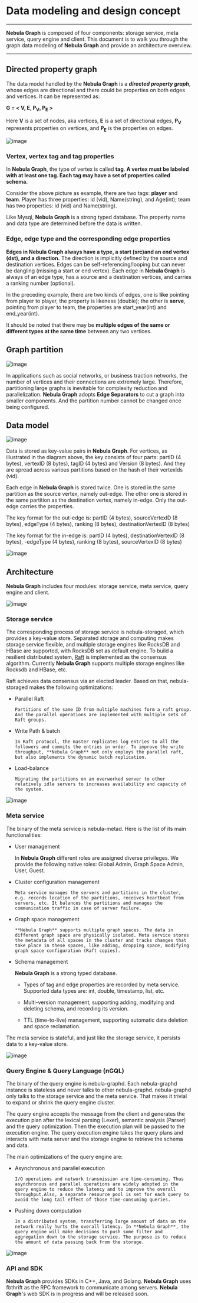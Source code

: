 # Data modeling and design concept
------
**Nebula Graph** is composed of four components: storage service, meta service, query engine and client. This document is to walk you through the graph data modeling of **Nebula Graph** and provide an architecture overview.

---
## Directed property graph

The data model handled by the **Nebula Graph** is a **_directed property graph_**, whose edges are directional and there could be properties on both edges and vertices. It can be represented as:

**G = < V, E, P<sub>V</sub>, P<sub>E</sub> >**

Here **V** is a set of nodes, aka vertices, **E** is a set of directional edges,
**P<sub>V</sub>** represents properties on vertices, and **P<sub>E</sub>** is the properties on edges.


![image](https://user-images.githubusercontent.com/42762957/61120012-96b25a80-a4ce-11e9-8460-067cac52a1e0.png)


<!-- ### Vertex

Vertices are typically used to represent entities in the real world. In the preceding example, vertices are **player** and **team**.

### Edges


Edges are used to connect vertices. Each edge usually represents a relationship (i.e ...) or A behavior (i.e. ...) between two vertices. In **Nebula Graph**, an edge is always directional and of a specific edge type. However, from the source vertex to the target vertex, there could be multiple edges of
the same edge type.
These edges will be differentiated by their rankings. So, any
edge is uniquely identified by the tuple [src_vertex, dst_vertex, edge_type, ranking]. In
the preceding example, edges are **serve**
and **likeness**.

### Tags

In **Nebula Graph**, vertex properties are clustered by **tags**. A tag is like an entity type, which contains multiple properties. Each vertex can have multiple tags associated. There could be dependency between tags, too.

For instance, we could have a tag **Person**, which contains first_name, last_name, date_of_birth, etc. We could have another tag **Developer**, which has properties favorite_lang, github_account, etc. Tag **Developer** would depend on tag **Person**, which means if a vertex has tag **Developer** associated, it must have tag **Person** associated as well.


### Properties

Both tags and edges can have properties, which are key/value pairs, and
the definition of these properties (name, type, etc.) are called **Schema** in the **Nebula Graph**. Like Mysql, **Nebula Graph** is a strong typed database. The name and data type of the properties are determined before the data is written. Vertices can have properties indirectly via associated tags, and edges can have properties too.

In the preceding example, the schema of the tag **player** has three kind of properties:

- id (vid)
- Name (string)
- Age (int)

 the schema of the edge **serve** has two kinds of properties:

 - start_year (int)
 - end_year (int)


### Edge type

Each edge is an instance of an edge type. Each edge type contains a collection of properties (name, type, etc.).

This part is written based on my own understand.
-->


### Vertex, vertex tag and tag properties

In **Nebula Graph**, the type of vertex is called **tag**. **A vertex must be labeled with at least one tag. Each tag may have a set of properties called schema.**

Consider the above picture as example, there are two tags: **player** and **team**. Player has three properties: id (vid), Name(string), and Age(int); team has two properties: id (vid) and Name(string).

Like Mysql, **Nebula Graph** is a strong typed database. The property name and data type are determined before the data is written.

### Edge, edge type and the corresponding edge properties

**Edges in Nebula Graph always have a type, a start (src)and an end vertex (dst), and a direction.** The direction is implicitly defined by the source and destination vertices. Edges can be self-referencing/looping but can never be dangling (missing a start or end vertex). Each edge in **Nebula Graph** is always of an edge type, has a source and a destination vertices, and carries a ranking number (optional).

In the preceding example, there are two kinds of edges, one is **like** pointing
from player to player, the property is likeness (double); the other is **serve**,
pointing from player to team, the properties are start_year(int) and end_year(int).

It should be noted that there may be **multiple edges of the same or different types
at the same time** between any two vertices.



## Graph partition

![image](https://user-images.githubusercontent.com/42762957/61119934-76829b80-a4ce-11e9-9d49-2abb11b5f7b2.png)


In applications such as social networks, or business traction networks, the number of vertices and their connections are extremely large. Therefore, partitioning large graphs is inevitable for complexity reduction and parallelization. **Nebula Graph** adopts **Edge Separators** to cut a graph into smaller components. And the partition number cannot be changed once being configured.

## Data model


![image](https://user-images.githubusercontent.com/42762957/61120073-b0ec3880-a4ce-11e9-975f-c19482d4b109.png)



Data is stored as key-value pairs in **Nebula Graph**. For vertices, as illustrated in the diagram above, the key consists of four parts: partID (4 bytes), vertexID (8 bytes), tagID (4 bytes) and Version (8 bytes). And they are spread across various partitions based on the hash of their vertexIds (vid).


Each edge in **Nebula Graph** is stored twice. One is stored in the same partition as the source vertex, namely out-edge. The other one is stored in the same partition as the destination vertex, namely in-edge. Only the out-edge carries the properties.

The key format for the out-edge is: partID (4 bytes), sourceVertexID (8 bytes), edgeType (4 bytes), ranking (8 bytes), destinationVertexID (8 bytes)

The key format for the in-edge is: partID (4 bytes), destinationVertexID (8 bytes), -edgeType (4 bytes), ranking (8 bytes), sourceVertexID (8 bytes)


![image](https://user-images.githubusercontent.com/42762957/61120260-1c360a80-a4cf-11e9-8a43-8c4ca2d73572.png)



## Architecture

**Nebula Graph** includes four modules: storage service, meta service, query engine and client.


![image](https://user-images.githubusercontent.com/42762957/61120288-31ab3480-a4cf-11e9-9905-a1d4b1e6c523.png)




### Storage service

The corresponding process of storage service is nebula-storaged, which provides a key-value store. Separated storage and computing makes storage service flexible, and multiple storage engines like RocksDB and HBase are supported, with RocksDB set as default engine. To build a resilient distributed system, [Raft](https://raft.github.io/) is implemented as the consensus algorithm. Currently **Nebula Graph** supports
multiple storage engines like Rocksdb and HBase, etc.

Raft achieves data consensus via an elected leader. Based on that, nebula-storaged makes the following optimizations:

- Parallel Raft

      Partitions of the same ID from multiple machines form a raft group. And the parallel operations are implemented with multiple sets of Raft groups.

- Write Path & batch

      In Raft protocol, the master replicates log entries to all the followers and commits the entries in order. To improve the write throughput, **Nebula Graph** not only employs the parallel raft, but also implements the dynamic batch replication.

<!-- - Add Raft Learner

      When a new server joins the cluster, it can be added as a learner, which can neither vote nor count towards quorum. Once it catches up to the leader's logs, it can be promoted to follower as a normal voting node. -->

- Load-balance

      Migrating the partitions on an overworked server to other relatively idle servers to increases availability and capacity of the system.



![image](https://user-images.githubusercontent.com/42762957/61120371-6f0fc200-a4cf-11e9-8c41-9e531380205b.png)



### Meta service

The binary of the meta service is nebula-metad. Here is the list of its main functionalities:

-  User management

      In **Nebula Graph** different roles are assigned diverse privileges. We provide the following native roles: Global Admin, Graph Space Admin, User, Guest.

- Cluster configuration management

      Meta service manages the servers and partitions in the cluster, e.g. records location of the partitions, receives heartbeat from servers, etc. It balances the partitions and manages the communication traffic in case of server failure.

- Graph space management

      **Nebula Graph** supports multiple graph spaces. The data in different graph space are physically isolated. Meta service stores the metadata of all spaces in the cluster and tracks changes that take place in these spaces, like adding, dropping space, modifying graph space configuration (Raft copies).

-   Schema management

      **Nebula Graph** is a strong typed database.

      - Types of tag and edge properties are recorded by meta service. Supported data types are: int, double, timestamp, list, etc.

      - Multi-version management, supporting adding, modifying and deleting schema, and recording its version.

      - TTL (time-to-live) management, supporting automatic data deletion and space reclamation.

The meta service is stateful, and just like the storage service, it persists data to a key-value store.


![image](https://user-images.githubusercontent.com/42762957/61120413-8cdd2700-a4cf-11e9-8846-14b5d8bd6693.png)


### Query Engine & Query Language (nGQL)

The binary of the query engine is nebula-graphd. Each nebula-graphd instance is stateless and never talks to other nebula-graphd. nebula-graphd only talks to the storage service and the meta service. That makes it trivial to expand or shrink the query engine cluster.

The query engine accepts the message from the client and generates the execution plan after the lexical parsing (Lexer), semantic analysis (Parser) and the query optimization. Then the execution plan will be passed to the execution engine. The query execution engine takes the query plans and interacts with meta server and the storage engine to retrieve the schema and data.

The main optimizations of the query engine are:

- Asynchronous and parallel execution

      I/O operations and network transmission are time-consuming. Thus asynchronous and parallel operations are widely adopted in the query engine to reduce the latency and to improve the overall throughput.Also, a separate resource pool is set for each query to avoid the long tail effect of those time-consuming queries.

- Pushing down computation

      In a distributed system, transferring large amount of data on the network really hurts the overall latency. In **Nebula Graph**, the query engine will make decisions to push some filter and aggregation down to the storage service. The purpose is to reduce the amount of data passing back from the storage.

<!-- - Query optimizer

      Query optimizer for SQL has experienced a long-term development, but not for graph database. **Nebula Graph** has made an effort in the optimizations of graph query, including cache executing plan and executing context-free queries in parallel. -->


![image](https://user-images.githubusercontent.com/42762957/61119795-26a3d480-a4ce-11e9-97e9-102bf14e72d8.png)




### API and SDK

**Nebula Graph** provides SDKs in C++, Java, and Golang. **Nebula Graph** uses fbthrift as the RPC framework to communicate among servers. **Nebula Graph**'s web SDK is in progress and will be released soon.

